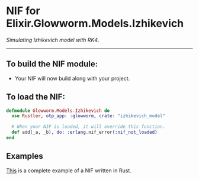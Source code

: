 # NIF for Elixir.Glowworm.Models.Izhikevich

*Simulating Izhikevich model with RK4*.

---

## To build the NIF module:

- Your NIF will now build along with your project.

## To load the NIF:

```elixir
defmodule Glowworm.Models.Izhikevich do
  use Rustler, otp_app: :glowworm, crate: "izhikevich_model"

  # When your NIF is loaded, it will override this function.
  def add(_a, _b), do: :erlang.nif_error(:nif_not_loaded)
end
```

## Examples

[This](https://github.com/rusterlium/NifIo) is a complete example of a NIF written in Rust.
